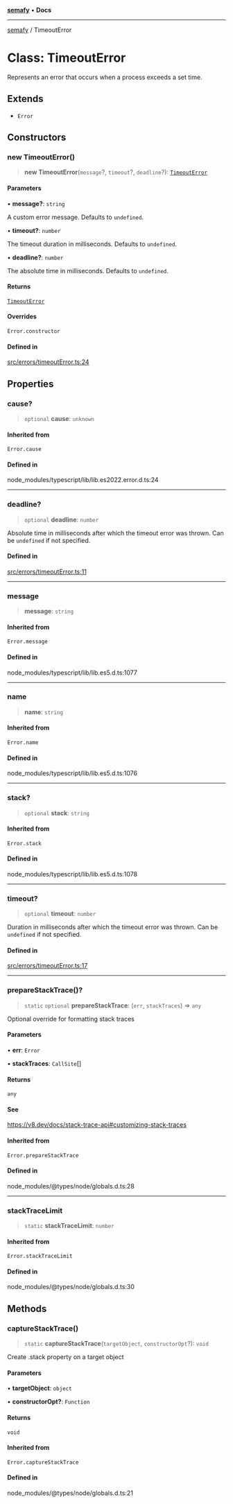 [**semafy**](../README.md) • **Docs**

***

[semafy](../globals.md) / TimeoutError

# Class: TimeoutError

Represents an error that occurs when a process exceeds a set time.

## Extends

- `Error`

## Constructors

### new TimeoutError()

> **new TimeoutError**(`message`?, `timeout`?, `deadline`?): [`TimeoutError`](TimeoutError.md)

#### Parameters

• **message?**: `string`

A custom error message. Defaults to `undefined`.

• **timeout?**: `number`

The timeout duration in milliseconds. Defaults to `undefined`.

• **deadline?**: `number`

The absolute time in milliseconds. Defaults to `undefined`.

#### Returns

[`TimeoutError`](TimeoutError.md)

#### Overrides

`Error.constructor`

#### Defined in

[src/errors/timeoutError.ts:24](https://github.com/havelessbemore/semafy/blob/8eba5886d3775a63da96eb7c166c6371edbbcfa1/src/errors/timeoutError.ts#L24)

## Properties

### cause?

> `optional` **cause**: `unknown`

#### Inherited from

`Error.cause`

#### Defined in

node\_modules/typescript/lib/lib.es2022.error.d.ts:24

***

### deadline?

> `optional` **deadline**: `number`

Absolute time in milliseconds after which the timeout error was thrown.
Can be `undefined` if not specified.

#### Defined in

[src/errors/timeoutError.ts:11](https://github.com/havelessbemore/semafy/blob/8eba5886d3775a63da96eb7c166c6371edbbcfa1/src/errors/timeoutError.ts#L11)

***

### message

> **message**: `string`

#### Inherited from

`Error.message`

#### Defined in

node\_modules/typescript/lib/lib.es5.d.ts:1077

***

### name

> **name**: `string`

#### Inherited from

`Error.name`

#### Defined in

node\_modules/typescript/lib/lib.es5.d.ts:1076

***

### stack?

> `optional` **stack**: `string`

#### Inherited from

`Error.stack`

#### Defined in

node\_modules/typescript/lib/lib.es5.d.ts:1078

***

### timeout?

> `optional` **timeout**: `number`

Duration in milliseconds after which the timeout error was thrown.
Can be `undefined` if not specified.

#### Defined in

[src/errors/timeoutError.ts:17](https://github.com/havelessbemore/semafy/blob/8eba5886d3775a63da96eb7c166c6371edbbcfa1/src/errors/timeoutError.ts#L17)

***

### prepareStackTrace()?

> `static` `optional` **prepareStackTrace**: (`err`, `stackTraces`) => `any`

Optional override for formatting stack traces

#### Parameters

• **err**: `Error`

• **stackTraces**: `CallSite`[]

#### Returns

`any`

#### See

https://v8.dev/docs/stack-trace-api#customizing-stack-traces

#### Inherited from

`Error.prepareStackTrace`

#### Defined in

node\_modules/@types/node/globals.d.ts:28

***

### stackTraceLimit

> `static` **stackTraceLimit**: `number`

#### Inherited from

`Error.stackTraceLimit`

#### Defined in

node\_modules/@types/node/globals.d.ts:30

## Methods

### captureStackTrace()

> `static` **captureStackTrace**(`targetObject`, `constructorOpt`?): `void`

Create .stack property on a target object

#### Parameters

• **targetObject**: `object`

• **constructorOpt?**: `Function`

#### Returns

`void`

#### Inherited from

`Error.captureStackTrace`

#### Defined in

node\_modules/@types/node/globals.d.ts:21
